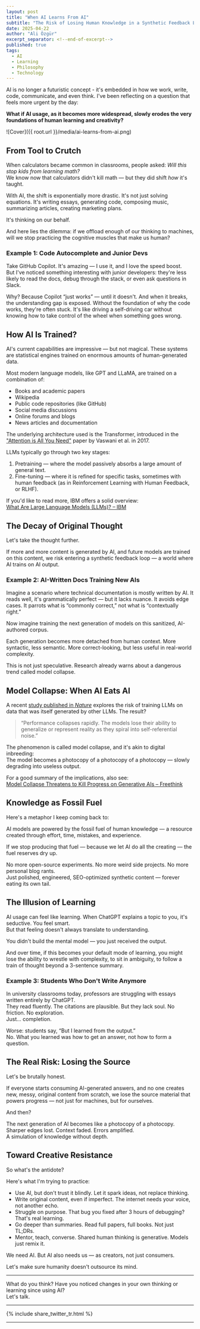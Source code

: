 ```yaml
---
layout: post
title: "When AI Learns From AI"
subtitle: "The Risk of Losing Human Knowledge in a Synthetic Feedback Loop"
date: 2025-04-22
author: "Ali Özgür"
excerpt_separator: <!--end-of-excerpt-->
published: true
tags:
  - AI
  - Learning
  - Philosophy
  - Technology
---
```


AI is no longer a futuristic concept - it's embedded in how we work, write, code, communicate, and even think. I've been reflecting on a question that feels more urgent by the day:

**What if AI usage, as it becomes more widespread, slowly erodes the very foundations of human learning and creativity?**

![Cover]({{ root.url }}/media/ai-learns-from-ai.png)

<!--end-of-excerpt-->

## From Tool to Crutch

When calculators became common in classrooms, people asked: *Will this stop kids from learning math?*  
We know now that calculators didn't kill math — but they did shift *how* it's taught.

With AI, the shift is exponentially more drastic. It's not just solving equations. It's writing essays, generating code, composing music, summarizing articles, creating marketing plans.

It's thinking on our behalf.

And here lies the dilemma: if we offload enough of our thinking to machines, will we stop practicing the cognitive muscles that make us human?

### Example 1: Code Autocomplete and Junior Devs

Take GitHub Copilot. It's amazing — I use it, and I love the speed boost.  
But I've noticed something interesting with junior developers: they're less likely to read the docs, debug through the stack, or even ask questions in Slack.

Why? Because Copilot “just works” — until it doesn't. And when it breaks, the understanding gap is exposed. Without the foundation of why the code works, they're often stuck. It's like driving a self-driving car without knowing how to take control of the wheel when something goes wrong.

## How AI Is Trained?

AI's current capabilities are impressive — but not magical. These systems are statistical engines trained on enormous amounts of human-generated data. 

Most modern language models, like GPT and LLaMA, are trained on a combination of:

- Books and academic papers  
- Wikipedia  
- Public code repositories (like GitHub)  
- Social media discussions  
- Online forums and blogs  
- News articles and documentation

The underlying architecture used is the Transformer, introduced in the ["Attention is All You Need"](https://en.wikipedia.org/wiki/Attention_Is_All_You_Need) paper by Vaswani et al. in 2017.

LLMs typically go through two key stages:

1. Pretraining — where the model passively absorbs a large amount of general text.
2. Fine-tuning — where it is refined for specific tasks, sometimes with human feedback (as in Reinforcement Learning with Human Feedback, or RLHF).

If you'd like to read more, IBM offers a solid overview:  
[What Are Large Language Models (LLMs)? – IBM](https://www.ibm.com/think/topics/large-language-models)

## The Decay of Original Thought

Let's take the thought further.

If more and more content is generated by AI, and future models are trained on this content, we risk entering a synthetic feedback loop — a world where AI trains on AI output.

### Example 2: AI-Written Docs Training New AIs

Imagine a scenario where technical documentation is mostly written by AI. It reads well, it's grammatically perfect — but it lacks nuance. It avoids edge cases. It parrots what is “commonly correct,” not what is “contextually right.”

Now imagine training the next generation of models on this sanitized, AI-authored corpus.

Each generation becomes more detached from human context. More syntactic, less semantic. More correct-looking, but less useful in real-world complexity.

This is not just speculative. Research already warns about a dangerous trend called model collapse.

## Model Collapse: When AI Eats AI

A recent [study published in *Nature*](https://www.nature.com/articles/s41586-024-07566-y) explores the risk of training LLMs on data that was itself generated by other LLMs. The result?

> “Performance collapses rapidly. The models lose their ability to generalize or represent reality as they spiral into self-referential noise.”

The phenomenon is called model collapse, and it's akin to digital inbreeding:  
The model becomes a photocopy of a photocopy of a photocopy — slowly degrading into useless output.

For a good summary of the implications, also see:  
[Model Collapse Threatens to Kill Progress on Generative AIs – Freethink](https://www.freethink.com/robots-ai/model-collapse-synthetic-data)

## Knowledge as Fossil Fuel

Here's a metaphor I keep coming back to:

AI models are powered by the fossil fuel of human knowledge — a resource created through effort, time, mistakes, and experience.

If we stop producing that fuel — because we let AI do all the creating — the fuel reserves dry up.

No more open-source experiments. No more weird side projects. No more personal blog rants.  
Just polished, engineered, SEO-optimized synthetic content — forever eating its own tail.

## The Illusion of Learning

AI usage can feel like learning. When ChatGPT explains a topic to you, it's seductive. You feel smart.  
But that feeling doesn't always translate to understanding.

You didn't build the mental model — you just received the output.

And over time, if this becomes your default mode of learning, you might lose the ability to wrestle with complexity, to sit in ambiguity, to follow a train of thought beyond a 3-sentence summary.

### Example 3: Students Who Don't Write Anymore

In university classrooms today, professors are struggling with essays written entirely by ChatGPT.  
They read fluently. The citations are plausible. But they lack soul. No friction. No exploration.  
Just… completion.

Worse: students say, “But I learned from the output.”  
No. What you learned was how to get an answer, not how to form a question.

## The Real Risk: Losing the Source

Let's be brutally honest.

If everyone starts consuming AI-generated answers, and no one creates new, messy, original content from scratch, we lose the source material that powers progress — not just for machines, but for ourselves.

And then?

The next generation of AI becomes like a photocopy of a photocopy. Sharper edges lost. Context faded. Errors amplified.  
A simulation of knowledge without depth.

## Toward Creative Resistance

So what's the antidote?

Here's what I'm trying to practice:

- Use AI, but don't trust it blindly. Let it spark ideas, not replace thinking.  
- Write original content, even if imperfect. The internet needs your voice, not another echo.  
- Struggle on purpose. That bug you fixed after 3 hours of debugging? That's real learning.  
- Go deeper than summaries. Read full papers, full books. Not just TL;DRs.  
- Mentor, teach, converse. Shared human thinking is generative. Models just remix it.

We need AI. But AI also needs us — as creators, not just consumers.

Let's make sure humanity doesn't outsource its mind.

---

What do you think? Have you noticed changes in your own thinking or learning since using AI?  
Let's talk.


***
{% include share_twitter_tr.html %}

***
